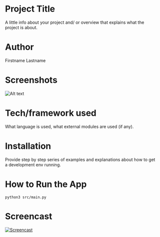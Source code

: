 # Project Title

A little info about your project and/ or overview that explains what the project is about.

# Author

Firstname Lastname

# Screenshots

![Alt text](https://images.squarespace-cdn.com/content/v1/5cfbcd840dfb94000188ad57/1560216346005-4X306RNLMZGTFTQU4KP8/Intro+1.PNG.png?format=750w "Application startup screen.")

# Tech/framework used

What language is used, what external modules are used (if any).

# Installation

Provide step by step series of examples and explanations about how to get a development env running.

# How to Run the App

```
python3 src/main.py
```

# Screencast

[![Screencast](https://img.youtube.com/vi/2CTqg_e51BU/0.jpg)](https://www.youtube.com/watch?v=2CTqg_e51BU)
